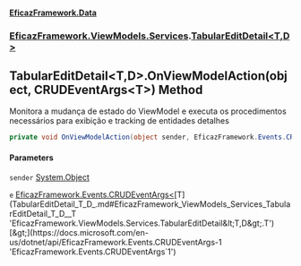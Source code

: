 #### [EficazFramework.Data](EficazFrameworkData.md 'EficazFramework Data')
### [EficazFramework.ViewModels.Services](EficazFrameworkData.md#EficazFramework_ViewModels_Services 'EficazFramework.ViewModels.Services').[TabularEditDetail&lt;T,D&gt;](TabularEditDetail_T_D_.md 'EficazFramework.ViewModels.Services.TabularEditDetail&lt;T,D&gt;')
## TabularEditDetail&lt;T,D&gt;.OnViewModelAction(object, CRUDEventArgs&lt;T&gt;) Method
Monitora a mudança de estado do ViewModel e executa os procedimentos   
necessários para exibição e tracking de entidades detalhes  
```csharp
private void OnViewModelAction(object sender, EficazFramework.Events.CRUDEventArgs<T> e);
```
#### Parameters
<a name='EficazFramework_ViewModels_Services_TabularEditDetail_T_D__OnViewModelAction(object_EficazFramework_Events_CRUDEventArgs_T_)_sender'></a>
`sender` [System.Object](https://docs.microsoft.com/en-us/dotnet/api/System.Object 'System.Object')  
  
<a name='EficazFramework_ViewModels_Services_TabularEditDetail_T_D__OnViewModelAction(object_EficazFramework_Events_CRUDEventArgs_T_)_e'></a>
`e` [EficazFramework.Events.CRUDEventArgs&lt;](https://docs.microsoft.com/en-us/dotnet/api/EficazFramework.Events.CRUDEventArgs-1 'EficazFramework.Events.CRUDEventArgs`1')[T](TabularEditDetail_T_D_.md#EficazFramework_ViewModels_Services_TabularEditDetail_T_D__T 'EficazFramework.ViewModels.Services.TabularEditDetail&lt;T,D&gt;.T')[&gt;](https://docs.microsoft.com/en-us/dotnet/api/EficazFramework.Events.CRUDEventArgs-1 'EficazFramework.Events.CRUDEventArgs`1')  
  
